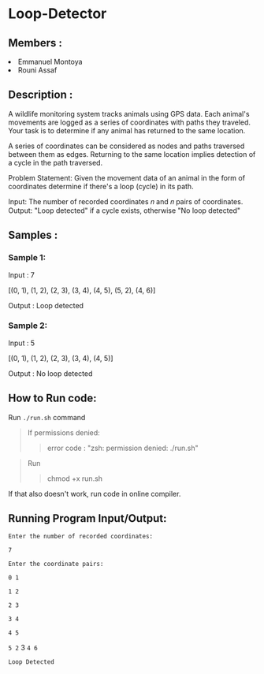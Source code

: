 # Loop-Detector

## Members :

<li>Emmanuel Montoya</li>
<li>Rouni Assaf</li>


## Description :

A wildlife monitoring system tracks animals using GPS data. Each animal's movements
are logged as a series of coordinates with paths they traveled. Your task is to determine if
any animal has returned to the same location.


A series of coordinates can be considered as nodes and paths traversed between them
as edges. Returning to the same location implies detection of a cycle in the path
traversed.


Problem Statement: Given the movement data of an animal in the form of coordinates
determine if there's a loop (cycle) in its path.


Input: The number of recorded coordinates 𝑛 and 𝑛 pairs of coordinates.
Output: "Loop detected" if a cycle exists, otherwise "No loop detected"

## Samples :

### Sample 1:
Input : 7


[(0, 1), (1, 2), (2, 3), (3, 4), (4, 5), (5, 2), (4, 6)]

Output : Loop detected

### Sample 2:


Input : 5


[(0, 1), (1, 2), (2, 3), (3, 4), (4, 5)]


Output : No loop detected

## How to Run code:

Run <code>./run.sh</code> command 

> If permissions denied: 
>> error code : "zsh: permission denied: ./run.sh"

>Run
>> chmod +x run.sh

If that also doesn't work, run code in online compiler.

## Running Program Input/Output:

<code>Enter the number of recorded coordinates:</code>

<code>7</code>

<code>Enter the coordinate pairs:</code>

<code>0 1</code>

<code>1 2</code>

<code>2 3</code>

<code>3 4</code>

<code>4 5</code>

<code>5 2</code>
3
<code>4 6</code>

<code>Loop Detected</code>

 

